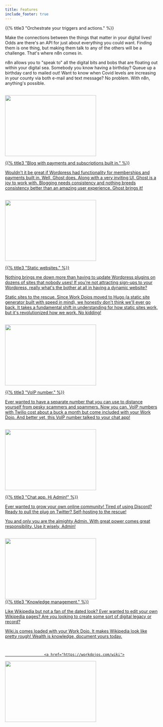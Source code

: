 ```yaml
---
title: Features
include_footer: true
---
```

{{% title3 "Orchestrate your triggers and actions." %}}

Make the connections between the things that matter in your digital lives!  Odds are there's an API for just about everything you could want.  Finding them is one thing, but making them talk to any of the others will be a challenge.  That's where n8n comes in.

n8n allows you to "speak to" all the digital bits and bobs that are floating out within your digital sea.  Somebody you know having a birthday?  Queue up a birthday card to mailed out!  Want to know when Covid levels are increasing in your county via both e-mail and text message?  No problem.  With n8n, anything's possible.

<br>
                      <a href="https://workdojos.com/n8n">
<img src="https://workmates.live/wp-content/uploads/2022/11/n8n-logo.png" 
     width="300" 
     height="200" />

<br>

{{% title3 "Blog with payments and subscriptions built in." %}}

Wouldn't it be great if Wordpress had functionality for memberships and payments built in.  Well, Ghost does.  Along with a very inviting UI, Ghost is a joy to work with.  Blogging needs consistency and nothing breeds consistency better than an amazing user experience.  Ghost brings it!

<br>
                      <a href="https://workdojos.com/blog">
<img src="https://workmates.live/wp-content/uploads/2022/11/ghost-black-logo.png" 
     width="300" 
     height="200" />

<br>

{{% title3 "Static websites." %}}

Nothing brings me down more than having to update Wordpress plugins on dozens of sites that nobody uses!  If you're not attracting sign-ups to your Wordpress, really what's the bother at all in having a dynamic website?

Static sites to the rescue.  Since Work Dojos moved to Hugo (a static site generator built with speed in mind), we honestly don't think we'll ever go back.  It takes a fundamental shift in understanding for how static sites work, but it's revolutionized how we work.  No kidding!

<br>
                      <a href="https://workdojos.com/website">
<img src="https://workmates.live/wp-content/uploads/2022/11/hugo.png" 
     width="300" 
     height="200" />

<br>

{{% title3 "VoIP number." %}}

Ever wanted to have a separate number that you can use to distance yourself from pesky scammers and spammers.  Now you can.  VoIP numbers with Twilio cost about a buck a month but come included with your Work Dojo.  And better yet, this VoIP number talked to your chat app!

<br>
                      <a href="https://workdojos.com/chat">
<img src="https://workmates.live/wp-content/uploads/2022/11/rocket.chat-logo.png" 
     width="300" 
     height="200" />
     
<br>

{{% title3 "Chat app.  Hi Admin!" %}}

Ever wanted to grow your own online community!  Tired of using Discord?  Ready to pull the plug on Twitter?  Self-hosting to the rescue!

You and only you are the almighty Admin.  With great power comes great responsibility.  Use it wisely, Admin!

<br>
                      <a href="https://workdojos.com/db">
<img src="https://workmates.live/wp-content/uploads/2022/11/baserow4.png" 
     width="300" 
     height="200" />

<br>
{{% title3 "Knowledge management." %}}

Like Wikipedia but not a fan of the dated look?  Ever wanted to edit your own Wikipedia pages?  Are you looking to create some sort of digital legacy or record?

Wiki.js comes loaded with your Work Dojo.  It makes Wikipedia look like pretty rough!  Wealth is knowledge, document yours today.

<br>

                      <a href="https://workdojos.com/wiki">
<img src="https://workmates.live/wp-content/uploads/2022/11/wikijs.png" 
     width="300" 
     height="200" />




